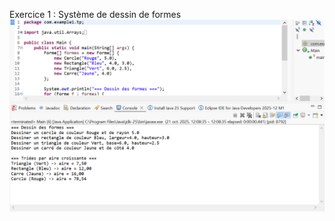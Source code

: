 Exercice 1 : Système de dessin de formes
![image alt](https://github.com/ASMALAOUY/tp6.java/blob/main/image.png?raw=true)
